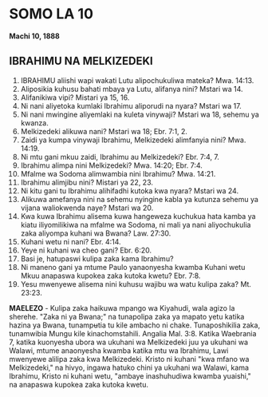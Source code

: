 # SOMO LA 10
**Machi 10, 1888**

## IBRAHIMU NA MELKIZEDEKI

1. IBRAHIMU aliishi wapi wakati Lutu alipochukuliwa mateka? Mwa. 14:13.
2. Aliposikia kuhusu bahati mbaya ya Lutu, alifanya nini? Mstari wa 14.
3. Alifanikiwa vipi? Mistari ya 15, 16.
4. Ni nani aliyetoka kumlaki Ibrahimu aliporudi na nyara? Mstari wa 17.
5. Ni nani mwingine aliyemlaki na kuleta vinywaji? Mstari wa 18, sehemu ya kwanza.
6. Melkizedeki alikuwa nani? Mstari wa 18; Ebr. 7:1, 2.
7. Zaidi ya kumpa vinywaji Ibrahimu, Melkizedeki alimfanyia nini? Mwa. 14:19.
8. Ni mtu gani mkuu zaidi, Ibrahimu au Melkizedeki? Ebr. 7:4, 7.
9. Ibrahimu alimpa nini Melkizedeki? Mwa. 14:20; Ebr. 7:4.
10. Mfalme wa Sodoma alimwambia nini Ibrahimu? Mwa. 14:21.
11. Ibrahimu alimjibu nini? Mistari ya 22, 23.
12. Ni kitu gani tu Ibrahimu alihifadhi kutoka kwa nyara? Mstari wa 24.
13. Alikuwa amefanya nini na sehemu nyingine kabla ya kutunza sehemu ya vijana waliokwenda naye? Mstari wa 20.
14. Kwa kuwa Ibrahimu alisema kuwa hangeweza kuchukua hata kamba ya kiatu iliyomilikiwa na mfalme wa Sodoma, ni mali ya nani aliyochukulia zaka aliyompa kuhani wa Bwana? Law. 27:30.
15. Kuhani wetu ni nani? Ebr. 4:14.
16. Yeye ni kuhani wa cheo gani? Ebr. 6:20.
17. Basi je, hatupaswi kulipa zaka kama Ibrahimu?
18. Ni maneno gani ya mtume Paulo yanaonyesha kwamba Kuhani wetu Mkuu anapaswa kupokea zaka kutoka kwetu? Ebr. 7:8.
19. Yesu mwenyewe alisema nini kuhusu wajibu wa watu kulipa zaka? Mt. 23:23.

**MAELEZO** - Kulipa zaka haikuwa mpango wa Kiyahudi, wala agizo la sherehe. "Zaka ni ya Bwana;" na tunapolipa zaka ya mapato yetu katika hazina ya Bwana, tunampʉtia tu kile ambacho ni chake. Tunaposhikilia zaka, tunamwibia Mungu kile kinachomstahili. Angalia Mal. 3:8. Katika Waebrania 7, katika kuonyesha ubora wa ukuhani wa Melkizedeki juu ya ukuhani wa Walawi, mtume anaonyesha kwamba katika mtu wa Ibrahimu, Lawi mwenyewe alilipa zaka kwa Melkizedeki. Kristo ni kuhani "kwa mfano wa Melkizedeki," na hivyo, ingawa hatuko chini ya ukuhani wa Walawi, kama Ibrahimu, Kristo ni kuhani wetu, "ambaye inashuhudiwa kwamba yuaishi," na anapaswa kupokea zaka kutoka kwetu.